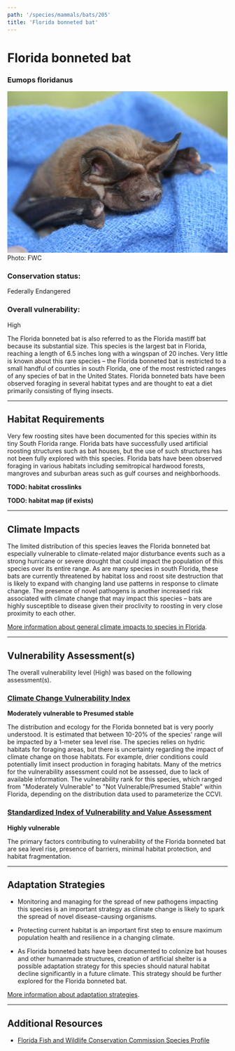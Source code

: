 ```yaml
---
path: '/species/mammals/bats/205'
title: 'Florida bonneted bat'
---
```


# Florida bonneted bat

### Eumops floridanus

<div id="TopSection">

<div class="header-photo"><img src="205.jpg" alt="Photo for Florida bonneted bat"/>
<figcaption>Photo: FWC</figcaption></div>

<div>

### Conservation status:

Federally Endangered

### Overall vulnerability:

High

</div>
</div>

The Florida bonneted bat is also referred to as the Florida mastiff bat because its substantial size.  This species is the largest bat in Florida, reaching a length of 6.5 inches long with a wingspan of 20 inches. Very little is known about this rare species – the Florida bonneted bat is restricted to a small handful of counties in south Florida, one of the most restricted ranges of any species of bat in the United States.  Florida bonneted bats have been observed foraging in several habitat types and are thought to eat a diet primarily consisting of flying insects.

<hr />

## Habitat Requirements



Very few roosting sites have been documented for this species within its tiny South Florida range.  Florida bats have successfully used artificial roosting structures such as bat houses, but the use of such structures has not been fully explored with this species.  Florida bats have been observed foraging in various habitats including semitropical hardwood forests, mangroves and suburban areas such as gulf courses and neighborhoods.

**TODO: habitat crosslinks**

**TODO: habitat map (if exists)**

<hr />

## Climate Impacts

The limited distribution of this species leaves the Florida bonneted bat especially vulnerable to climate-related major disturbance events such as a strong hurricane or severe drought that could impact the population of this species over its entire range.  As are many species in south Florida, these bats are currently threatened by habitat loss and roost site destruction that is likely to expand with changing land use patterns in response to climate change.  The presence of novel pathogens is another increased risk associated with climate change that may impact this species – bats are highly susceptible to disease given their proclivity to roosting in very close proximity to each other.

[More information about general climate impacts to species in Florida](/impacts/species).



<hr />

## Vulnerability Assessment(s)

The overall vulnerability level (High) was based on the following assessment(s).
#### 
<div class="vulnerability-header">
<h3><a href="/impacts/vulnerability/ccvi">Climate Change Vulnerability Index</a></h3>
<b class="presumed">Moderately vulnerable to Presumed stable</b>
</div> 

The distribution and ecology for the Florida bonneted bat is very poorly understood.   It is estimated that between 10-20% of the species' range will be impacted by a 1-meter sea level rise. The species relies on hydric habitats for foraging areas, but there is uncertainty regarding the impact of climate change on those habitats. For example, drier conditions could potentially limit insect production in foraging habitats.  Many of the metrics for the vulnerability assessment could not be assessed, due to lack of available information. The vulnerability rank for this species, which ranged from "Moderately Vulnerable" to "Not Vulnerable/Presumed Stable" within Florida, depending on the distribution data used to parameterize the CCVI.

#### 
<div class="vulnerability-header">
<h3><a href="/impacts/vulnerability/sivva/species">Standardized Index of Vulnerability and Value Assessment</a></h3>
<b class="high">Highly vulnerable</b>
</div> 

The primary factors contributing to vulnerability of the Florida bonneted bat are sea level rise, presence of barriers, minimal habitat protection, and habitat fragmentation.


<hr />

## Adaptation Strategies

- Monitoring and managing for the spread of new pathogens impacting this species is an important strategy as climate change is likely to spark the spread of novel disease-causing organisms.

- Protecting current habitat is an important first step to ensure maximum population health and resilience in a changing climate.

- As Florida bonneted bats have been documented to colonize bat houses and other humanmade structures, creation of artificial shelter is a possible adaptation strategy for this species should natural habitat decline significantly in a future climate.  This strategy should be further explored for the Florida bonneted bat.

[More information about adaptation strategies](/strategies).

<hr />


## Additional Resources

- [Florida Fish and Wildlife Conservation Commission Species Profile](https://myfwc.com/wildlifehabitats/profiles/mammals/land/florida-bonneted-bat/)

